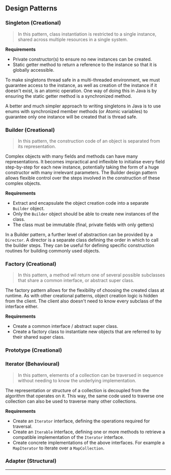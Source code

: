 ## Design Patterns

### Singleton (Creational)

> In this pattern, class instantiation is restricted to a single instance, shared across multiple resources in a single system.

**Requirements**
- Private constructor(s) to ensure no new instances can be created.
- Static getter method to return a reference to the instance so that it is globally accessible.

To make singletons thread safe in a multi-threaded environment, we must guarantee access to the instance, as well as creation of the instance if it doesn't exist, is an atomic operation. One way of doing this in Java is by ensuring the static getter method is a synchronized method.

A better and much simpler approach to writing singletons in Java is to use enums with synchronized member methods (or Atomic variables) to guarantee only one instance will be created that is thread safe.

### Builder (Creational)

> In this pattern, the construction code of an object is separated from its representation.

Complex objects with many fields and methods can have many representations. It becomes impractical and inflexible to initialise every field step-by-step for each new instance, potentially taking the form of a huge constructor with many irrelevant parameters. The Builder design pattern allows flexible control over the steps involved in the construction of these complex objects.

**Requirements**
- Extract and encapsulate the object creation code into a separate `Builder` object.
- Only the `Builder` object should be able to create new instances of the class.
- The class must be immutable (final, private fields with only getters)

In a Builder pattern, a further level of abstraction can be provided by a `Director`. A director is a separate class defining the order in which to call the builder steps. They can be useful for defining specific construction routines for building commonly used objects.

### Factory (Creational)

> In this pattern, a method wil return one of several possible subclasses that share a common interface, or abstract super class.

The factory pattern allows for the flexibility of choosing the created class at runtime. As with other creational patterns, object creation logic is hidden from the client. The client also doesn't need to know every subclass of the interface either.

**Requirements**
- Create a common interface / abstract super class.
- Create a factory class to instantiate new objects that are referred to by their shared super class.


### Prototype (Creational)

### Iterator (Behavioural)

> In this pattern, elements of a collection can be traversed in sequence without needing to know the underlying implementation.

The representation or structure of a collection is decoupled from the algorithm that operates on it. This way, the same code used to traverse one collection can also be used to traverse many other collections.

**Requirements**
- Create an `Iterator` interface, defining the operations required for traversal.
- Create an `Iterable` interface, defining one or more methods to retrieve a compatible implementation of the `Iterator` interface.
- Create concrete implementations of the above interfaces. For example a `MapIterator` to iterate over a `MapCollection`.

### Adapter (Structural)

---

